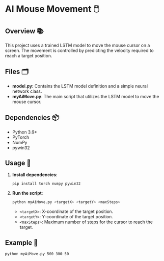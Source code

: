
# AI Mouse Movement 🖱️

## Overview 📚

This project uses a trained LSTM model to move the mouse cursor on a screen. The movement is controlled by predicting the velocity required to reach a target position.

## Files 🗂️

- **model.py**: Contains the LSTM model definition and a simple neural network class.
- **myAiMove.py**: The main script that utilizes the LSTM model to move the mouse cursor.

## Dependencies 📦

- Python 3.6+
- PyTorch
- NumPy
- pywin32

## Usage 🚀

1. **Install dependencies**:
   ```bash
   pip install torch numpy pywin32
   ```

2. **Run the script**:
   ```bash
   python myAiMove.py <targetX> <targetY> <maxSteps>
   ```
   - `<targetX>`: X-coordinate of the target position.
   - `<targetY>`: Y-coordinate of the target position.
   - `<maxSteps>`: Maximum number of steps for the cursor to reach the target.

## Example 🎯

```bash
python myAiMove.py 500 300 50
```


